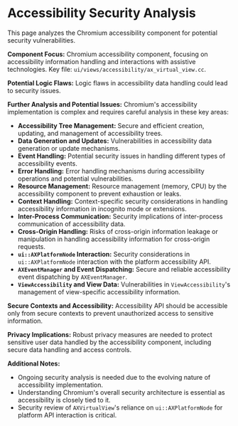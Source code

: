# Accessibility Security Analysis

This page analyzes the Chromium accessibility component for potential security vulnerabilities.

**Component Focus:** Chromium accessibility component, focusing on accessibility information handling and interactions with assistive technologies. Key file: `ui/views/accessibility/ax_virtual_view.cc`.

**Potential Logic Flaws:** Logic flaws in accessibility data handling could lead to security issues.

**Further Analysis and Potential Issues:** Chromium's accessibility implementation is complex and requires careful analysis in these key areas:

* **Accessibility Tree Management:** Secure and efficient creation, updating, and management of accessibility trees.
* **Data Generation and Updates:** Vulnerabilities in accessibility data generation or update mechanisms.
* **Event Handling:** Potential security issues in handling different types of accessibility events.
* **Error Handling:** Error handling mechanisms during accessibility operations and potential vulnerabilities.
* **Resource Management:** Resource management (memory, CPU) by the accessibility component to prevent exhaustion or leaks.
* **Context Handling:** Context-specific security considerations in handling accessibility information in incognito mode or extensions.
* **Inter-Process Communication:** Security implications of inter-process communication of accessibility data.
* **Cross-Origin Handling:** Risks of cross-origin information leakage or manipulation in handling accessibility information for cross-origin requests.
* **`ui::AXPlatformNode` Interaction:** Security considerations in `ui::AXPlatformNode` interaction with the platform accessibility API.
* **`AXEventManager` and Event Dispatching:** Secure and reliable accessibility event dispatching by `AXEventManager`.
* **`ViewAccessibility` and View Data:** Vulnerabilities in `ViewAccessibility`'s management of view-specific accessibility information.

**Secure Contexts and Accessibility:** Accessibility API should be accessible only from secure contexts to prevent unauthorized access to sensitive information.

**Privacy Implications:** Robust privacy measures are needed to protect sensitive user data handled by the accessibility component, including secure data handling and access controls.

**Additional Notes:**

* Ongoing security analysis is needed due to the evolving nature of accessibility implementation.
* Understanding Chromium's overall security architecture is essential as accessibility is closely tied to it.
* Security review of `AXVirtualView`'s reliance on `ui::AXPlatformNode` for platform API interaction is critical.
